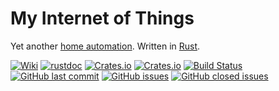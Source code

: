 # My Internet of Things

Yet another [home automation](https://en.wikipedia.org/wiki/Home_automation). Written in [Rust](https://www.rust-lang.org/).

[![Wiki](https://img.shields.io/badge/-Wiki-orange.svg?logo=github)](https://github.com/eigenein/my-iot-rs/wiki)
[![rustdoc](https://img.shields.io/badge/-rustdoc-lightgray.svg?logo=rust)](https://eigenein.github.io/my-iot-rs/my_iot/)
[![Crates.io](https://img.shields.io/crates/v/my-iot?logo=rust)](https://crates.io/crates/my-iot)
[![Crates.io](https://img.shields.io/crates/l/my-iot)](https://crates.io/crates/my-iot)
[![Build Status](https://github.com/eigenein/my-iot-rs/workflows/build/badge.svg)](https://github.com/eigenein/my-iot-rs/actions)
[![GitHub last commit](https://img.shields.io/github/last-commit/eigenein/my-iot-rs?logo=github)](https://github.com/eigenein/my-iot-rs/commits/master)
[![GitHub issues](https://img.shields.io/github/issues-raw/eigenein/my-iot-rs?logo=github)](https://github.com/eigenein/my-iot-rs/issues)
[![GitHub closed issues](https://img.shields.io/github/issues-closed-raw/eigenein/my-iot-rs?color=green&logo=github)](https://github.com/eigenein/my-iot-rs/issues?q=is%3Aissue+is%3Aclosed)
